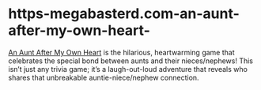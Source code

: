 # https-megabasterd.com-an-aunt-after-my-own-heart-
[An Aunt After My Own Heart](https://megabasterd.com/an-aunt-after-my-own-heart/) is the hilarious, heartwarming game that celebrates the special bond between aunts and their nieces/nephews! This isn’t just any trivia game; it’s a laugh-out-loud adventure that reveals who shares that unbreakable auntie-niece/nephew connection.
